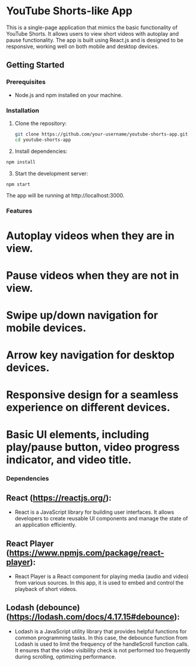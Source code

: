 # YouTube Shorts-like App

This is a single-page application that mimics the basic functionality of YouTube Shorts. It allows users to view short videos with autoplay and pause functionality. The app is built using React.js and is designed to be responsive, working well on both mobile and desktop devices.

## Getting Started

### Prerequisites

- Node.js and npm installed on your machine.

### Installation

1. Clone the repository:

   ```bash
   git clone https://github.com/your-username/youtube-shorts-app.git
   cd youtube-shorts-app

   ```

2. Install dependencies:

```bash
npm install
```

3. Start the development server:

```bash
npm start
```

The app will be running at http://localhost:3000.

### Features

# Autoplay videos when they are in view.

# Pause videos when they are not in view.

# Swipe up/down navigation for mobile devices.

# Arrow key navigation for desktop devices.

# Responsive design for a seamless experience on different devices.

# Basic UI elements, including play/pause button, video progress indicator, and video title.

### Dependencies

## React (https://reactjs.org/):

- React is a JavaScript library for building user interfaces. It allows developers to create reusable UI components and manage the state of an application efficiently.

## React Player (https://www.npmjs.com/package/react-player):

- React Player is a React component for playing media (audio and video) from various sources. In this app, it is used to embed and control the playback of short videos.

## Lodash (debounce) (https://lodash.com/docs/4.17.15#debounce):

- Lodash is a JavaScript utility library that provides helpful functions for common programming tasks. In this case, the debounce function from Lodash is used to limit the frequency of the handleScroll function calls. It ensures that the video visibility check is not performed too frequently during scrolling, optimizing performance.
